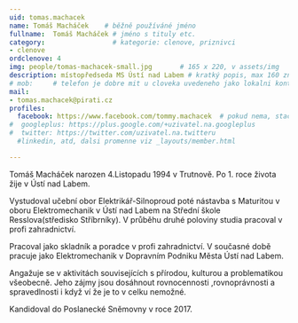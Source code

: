 ```yaml
---
uid: tomas.machacek
name: Tomáš Macháček  	# běžně používáné jméno
fullname:  Tomáš Macháček # jméno s tituly etc.
category:                 # kategorie: clenove, priznivci
- clenove
ordclenove: 4
img: people/tomas-machacek-small.jpg       # 165 x 220, v assets/img
description: místopředseda MS Ústí nad Labem # kratký popis, max 160 znaků
# mob:     # telefon je dobre mit u cloveka uvedeneho jako lokalni kontakt v links.yaml
mail:
- tomas.machacek@pirati.cz
profiles:
  facebook: https://www.facebook.com/tommy.machacek  # pokud nema, staci smazat tuto radku
#  googleplus: https://plus.google.com/+uzivatel.na.googleplus
#  twitter: https://twitter.com/uzivatel.na.twitteru
  #linkedin, atd, dalsi promenne viz _layouts/member.html

---
```


Tomáš Macháček narozen 4.Listopadu 1994 v Trutnově. Po 1. roce života žije v Ústí nad Labem.

Vystudoval učební obor Elektrikář-Silnoproud poté nástavba s Maturitou v oboru Elektromechanik v Ústí nad Labem na Střední škole Resslova(středisko Stříbrníky). V průběhu druhé poloviny studia pracoval v profi zahradnictví.

Pracoval jako skladník a poradce v profi zahradnictví. V současné době pracuje jako Elektromechanik v Dopravním Podniku Města Ústí nad Labem.

Angažuje se v aktivitách souvisejících s přírodou, kulturou a problematikou všeobecně. Jeho zájmy jsou dosáhnout rovnocennosti ,rovnoprávnosti a spravedlnosti i když ví že je to v celku nemožné.

Kandidoval do Poslanecké Sněmovny v roce 2017. 
